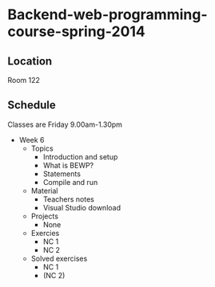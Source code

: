 # Backend-web-programming-course-spring-2014

## Location

Room 122

## Schedule

Classes are Friday 9.00am-1.30pm

  * Week 6
    * Topics
	  * Introduction and setup
	  * What is BEWP?
	  * Statements
	  * Compile and run
	* Material
	  * Teachers notes
	  * Visual Studio download
	* Projects
	  * None
	* Exercies
	  * NC 1
	  * NC 2
	* Solved exercises
	  * NC 1
	  * (NC 2)